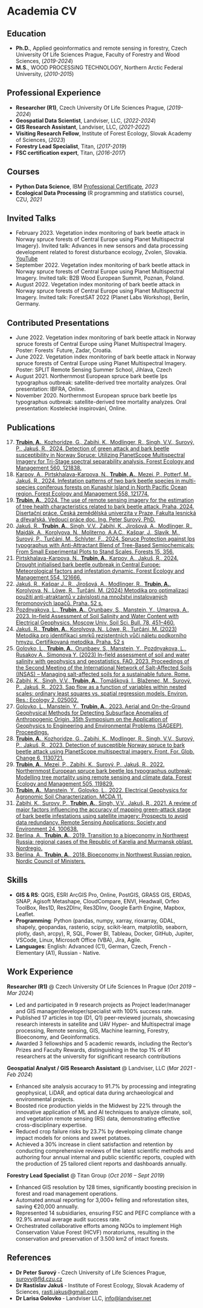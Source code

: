 # Academia CV

## Education
- **Ph.D.**, Applied geoinformatics and remote sensing in forestry, Czech University Of Life Sciences Prague, Faculty of Forestry and Wood Sciences, (_2019-2024_)	
- **M.S.**, WOOD PROCESSiNG TECHNOLOGY, Northern Arctic Federal University, (_2010-2015_)

## Professional Experience
- **Researcher (R1)**, Czech University Of Life Sciences Prague, (_2019-2024_)	
- **Geospatial Data Scientist**,  Landviser, LLC, (_2022-2024_)
- **GIS Research Assistant**,  Landviser, LLC, (_2021-2022_)
- **Visiting Research Fellow**,  Institute of Forest Ecology, Slovak Academy of Sciences, (_2023_)
- **Forestry Lead Specialist**, Titan, (_2017-2019_)
- **FSC certification expert**, Titan, (_2016-2017_)

## Courses
- **Python Data Science**, IBM [Professional Certificate]({https://credentials.edx.org/credentials/5973ba29bf4344418d0a6d9bc943aeda), _2023_	        	
- **Ecological Data Processing** (R programming and statistics course), CZU, _2021_

## Invited Talks
- February 2023. Vegetation index monitoring of bark beetle attack in Norway spruce forests of Central Europe using Planet Multispectral Imagery}. Invited talk: Advances in new sensors and data processing development related to forest disturbance ecology, Zvolen, Slovakia. [YouTube](([https://www.youtube.com/channel/UCa9gErQ9AE5jT2DZLjXBIdA](https://youtu.be/0J84WCzoqGU?si=J4CMBTXxK48yKBvu)))
- September 2022. Vegetation index monitoring of bark beetle attack in Norway spruce forests of Central Europe using Planet Multispectral Imagery. Invited talk: B2B Wood European Summit, Poznan, Poland.
- August 2022. Vegetation index monitoring of bark beetle attack in Norway spruce forests of Central Europe using Planet Multispectral Imagery. Invited talk: ForestSAT 2022 (Planet Labs Workshop), Berlin, Germany.

## Contributed Presentations
- June 2022. Vegetation index monitoring of bark beetle attack in Norway spruce forests of Central Europe using Planet Multispectral Imagery. Poster: Forests´ Future, Zadar, Croatia.
- June 2022. Vegetation index monitoring of bark beetle attack in Norway spruce forests of Central Europe using Planet Multispectral Imagery. Poster: SPLIT Remote Sensing Summer School, Jihlava, Czech
- August 2021. Northernmost European spruce bark beetle Ips typographus outbreak: satellite-derived tree mortality analyzes. Oral presentation: IBFRA, Online.
- November 2020. Northernmost European spruce bark beetle Ips typographus outbreak: satellite-derived tree mortality analyzes. Oral presentation: Kostelecké inspirování, Online.

## Publications
17. [**Trubin, A.**, Kozhoridze, G., Zabihi, K., Modlinger, R., Singh, V.V., Surový, P., Jakuš, R., 2024. Detection of green attack and bark beetle susceptibility in Norway Spruce: Utilizing PlanetScope Multispectral Imagery for Tri-Stage spectral separability analysis. Forest Ecology and Management 560, 121838.](https://doi.org/10.1016/j.foreco.2024.121838)
16. [Karpov, A., Pirtskhalava-Karpova, N., **Trubin, A.**, Mezei, P., Potterf, M., Jakuš, R., 2024. Infestation patterns of two bark beetle species in multi-species coniferous forests on Kunashir Island in North Pacific Ocean region. Forest Ecology and Management 558, 121774.](https://doi.org/10.1016/j.foreco.2024.121774)
15. [**Trubin, A.**, 2024. The use of remote sensing imagery for the estimation of tree health characteristics related to bark beetle attack. Praha, 2024. Disertační práce. Česká zemědělská univerzita v Praze, Fakulta lesnická a dřevařská. Vedoucí práce doc. Ing. Peter Surový, PhD.](https://theses.cz/id/thi9s8)
14. [Jakuš, R., **Trubin, A.**, Singh, V.V., Zabihi, K., Jirošová, A., Modlinger, R., Majdák, A., Korolyova, N., Moliterno, A.A.C., Kašpar, J., Slavík, M., Surový, P., Turčáni, M., Schlyter, F., 2024. Spruce Protection against Ips typographus with Anti-Attractant Blend of Tree-Based Semiochemicals: From Small Experimental Plots to Stand Scales. Forests 15, 356.](https://doi.org/10.3390/f15020356)
13.	[Pirtskhalava-Karpova, N., **Trubin, A.**, Karpov, A., Jakuš, R., 2024. Drought initialised bark beetle outbreak in Central Europe: Meteorological factors and infestation dynamic. Forest Ecology and Management 554, 121666.](http://dx.doi.org/10.1016/j.foreco.2023.121666)
12.    [Jakuš, R., Kašpar J., R., Jirošová, A., Modlinger, R., **Trubin, A.**, Korolyova, N., Löwe, R., Turčáni, M. (2024) Metodika pro optimalizaci použití anti-atraktantů v závislosti na množství instalovaných feromonových lapačů. Praha. 52 s.](https://www.researchgate.net/publication/377804529_Metodika_pro_optimalizaci_pouziti_anti-_atraktantu_v_zavislosti_na_mnozstvi_instalovanych_feromonovych_lapacu)
11.	[Pozdnyakova, L., **Trubin, A.**, Orunbaev, S., Manstein, Y., Umarova, A., 2023. In-field Assessment of Soil Salinity and Water Content with Electrical Geophysics. Moscow Univ. Soil Sci. Bull. 78, 451–460.](http://dx.doi.org/10.3103/S0147687423050034)
10.	[Jakuš, R., **Trubin, A.**, Korolyova, N., Löwe, R., Turčáni, M. (2023) Metodika pro identifikaci smrků rezistentních vůči náletu podkorního hmyzu. Certifikovaná metodika. Praha. 52 s](https://www.researchgate.net/publication/377747601_Metodika_pro_identifikaci_smrku_rezistentnich_vuci_naletu_podkorniho_hmyzu)
9.	[Golovko, L., **Trubin, A.**, Orunbaev, S., Manstein, Y., Pozdnyakova, L.,  Rusakov A., Simonova Y. (2023) In-field assessment of soil and water salinity with geophysics and geostatistics. FAO. 2023. Proceedings of the Second Meeting of the International Network of Salt-Affected Soils (INSAS) – Managing salt-affected soils for a sustainable future. Rome.](https://doi.org/10.4060/cc7887en)
8.	[Zabihi, K., Singh, V.V., **Trubin, A.**, Tomášková, I., Blaženec, M., Surový, P., Jakuš, R., 2023. Sap flow as a function of variables within nested scales: ordinary least squares vs. spatial regression models. Environ. Res.: Ecology 2, 025002.](http://dx.doi.org/10.1088/2752-664X/acd6ff)
7.	[Golovko, L., Manstein, Y., **Trubin, A.**, 2023. Aerial and On-the-Ground Geophysical Methods for Detecting Subsurface Anomalies of Anthropogenic Origin. 35th Symposium on the Application of Geophysics to Engineering and Environmental Problems (SAGEEP), Proceedings.](https://www.researchgate.net/publication/377772112_AERIAL_AND_ON-THE-GROUND_GEOPHYSICAL_METHODS_FOR_DETECTING_SUBSURFACE_ANOMALIES_OF_ANTHROPOGENIC_ORIGIN)
6.	[**Trubin, A.**, Kozhoridze, G., Zabihi, K., Modlinger, R., Singh, V.V., Surový, P., Jakuš, R., 2023. Detection of susceptible Norway spruce to bark beetle attack using PlanetScope multispectral imagery. Front. For. Glob. Change 6, 1130721.](http://dx.doi.org/10.3389/ffgc.2023.1130721)
5.	[**Trubin, A.**, Mezei, P., Zabihi, K., Surový, P., Jakuš, R., 2022. Northernmost European spruce bark beetle Ips typographus outbreak: Modelling tree mortality using remote sensing and climate data. Forest Ecology and Management 505, 119829.](http://dx.doi.org/10.1016/j.foreco.2021.119829)
4.	[**Trubin, A.**, Manstein, Y., Golovko, L., 2022. Electrical Geophysics for Agronomic Soil Characterization. MCDA 11.](http://dx.doi.org/10.31031/MCDA.2022.11.000754)
3.	[Zabihi, K., Surovy, P., **Trubin, A.**, Singh, V.V., Jakuš, R., 2021. A review of major factors influencing the accuracy of mapping green-attack stage of bark beetle infestations using satellite imagery: Prospects to avoid data redundancy. Remote Sensing Applications: Society and Environment 24, 100638.](http://dx.doi.org/10.1016/j.rsase.2021.100638)
2.	[Berlina, A., **Trubin, A.**, 2019. Transition to a bioeconomy in Northwest Russia: regional cases of the Republic of Karelia and Murmansk oblast. Nordregio.](http://dx.doi.org/10.30689/R2019:10.1403-2503)
1.	[Berlina, A., **Trubin, A.**, 2018. Bioeconomy in Northwest Russian region. Nordic Council of Ministers.](https://norden.diva-portal.org/smash/record.jsf?pid=diva2%3A1210615&dswid=4986)

## Skills
- **GIS & RS**: QGIS, ESRI ArcGIS Pro, Online, PostGIS, GRASS GIS, ERDAS, SNAP, Agisoft Metashape, CloudCompare, ENVI, Headwall, Orfeo ToolBox, Res1D, Res2DInv, Res3DInv, Google Earth Engine, Mapbox, Leaflet.
- **Programming**: Python (pandas, numpy, xarray, rioxarray, GDAL, shapely, geopandas, rasterio, scipy, scikit-learn, matplotlib, seaborn, plotly, dash, arcpy), R, SQL, Power BI, Tableau, Docker, GitHub, Jupiter, VSCode, Linux, Microsoft Office (VBA), Jira, Agile.
- **Languages**: English: Advanced (C1), German, Czech, French - Elementary (A1), Russian - Native.

## Work Experience
**Researcher (R1)** @ Czech University Of Life Sciences In Prague  (_Oct 2019 – Mar 2024_)
- Led and participated in 9 research projects as Project leader/manager and GIS manager/developer/specialist with 100% success rate.
- Published 17 articles in top (D1, Q1) peer-reviewed journals, showcasing research interests in satellite and UAV Hyper- and Multispectral image processing, Remote sensing, GIS, Machine learning, Forestry, Bioeconomy, and Geoinformatics.
- Awarded 3 fellowships and 5 academic rewards, including the Rector’s Prizes and Faculty Rewards, distinguishing in the top 1% of R1 researchers at the university for significant research contributions

**Geospatial Analyst / GIS Research Assistant** @ Landviser, LLC (_Mar 2021 - Feb 2024_)
- Enhanced site analysis accuracy to 91.7% by processing and integrating geophysical, LiDAR, and optical data during archaeological and environmental projects.
- Boosted rice production yields in the Midwest by 22% through the innovative application of ML and AI techniques to analyze climate, soil, and vegetation remote sensing (RS) data, demonstrating effective cross-disciplinary expertise.
- Reduced crop failure risks by 23.7% by developing climate change impact models for onions and sweet potatoes.
- Achieved a 30% increase in client satisfaction and retention by conducting comprehensive reviews of the latest scientific methods and authoring four annual internal and public scientific reports, coupled with the production of 25 tailored client reports and dashboards annually.

**Forestry Lead Specialist**  @ Titan Group (_Oct 2016 – Sept 2019_)
- Enhanced GIS resolution by 128 times, significantly boosting precision in forest and road management operations.
-  Automated annual reporting for 3,000+ felling and reforestation sites, saving €20,000 annually.
- Represented 14 subsidiaries, ensuring FSC and PEFC compliance with a 92.9% annual average audit success rate.
- Orchestrated collaborative efforts among NGOs to implement High Conservation Value Forest (HCVF) moratoriums, resulting in the conservation and preservation of 3.500 km2 of intact forests.



## References
- **Dr Peter Surový** ‑ Czech University of Life Sciences Prague, surovy@fld.czu.cz
- **Dr Rastislav Jakuš** ‑ Institute of Forest Ecology, Slovak Academy of Sciences, rasti.jakus@gmail.com
- **Dr Larisa Golovko** ‑ Landviser LLC, info@landviser.net
